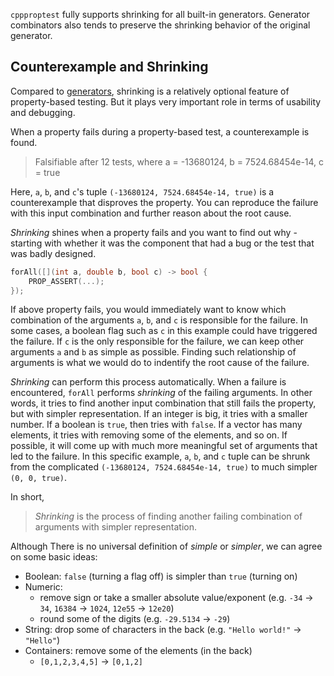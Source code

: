 `cppproptest` fully supports shrinking for all built-in generators. Generator combinators also tends to preserve the shrinking behavior of the original generator. 

## Counterexample and Shrinking

Compared to [generators](Generators.md), shrinking is a relatively optional feature of property-based testing. But it plays very important role in terms of usability and debugging. 

When a property fails during a property-based test, a counterexample is found.

> Falsifiable after 12 tests, where a = -13680124, b = 7524.68454e-14, c = true

Here, `a`, `b`, and `c`'s tuple `(-13680124, 7524.68454e-14, true)` is a counterexample that disproves the property. You can reproduce the failure with this input combination and further reason about the root cause. 

*Shrinking* shines when a property fails and you want to find out why - starting with whether it was the component that had a bug or the test that was badly designed. 

```cpp
forAll([](int a, double b, bool c) -> bool {
    PROP_ASSERT(...);
});
```

If above property fails, you would immediately want to know which combination of the arguments `a`, `b`, and `c` is responsible for the failure. In some cases, a boolean flag such as `c` in this example could have triggered the failure. If `c` is the only responsible for the failure, we can keep other arguments `a` and `b` as simple as possible. Finding such relationship of arguments is what we would do to indentify the root cause of the failure.

*Shrinking* can perform this process automatically. When a failure is encountered, `forAll` performs *shrinking* of the failing arguments. In other words, it tries to find another input combination that still fails the property, but with simpler representation.
If an integer is big, it tries with a smaller number. If a boolean is `true`, then tries with `false`. If a vector has many elements, it tries with removing some of the elements, and so on. If possible, it will come up with much more meaningful set of arguments that led to the failure. In this specific example, `a`, `b`, and `c` tuple can be shrunk from the complicated `(-13680124, 7524.68454e-14, true)` to much simpler `(0, 0, true)`.

In short,

> *Shrinking* is the process of finding another failing combination of arguments with simpler representation.

Although There is no universal definition of *simple* or *simpler*, we can agree on some basic ideas:

* Boolean: `false` (turning a flag off) is simpler than `true` (turning on)
* Numeric:
    * remove sign or take a smaller absolute value/exponent (e.g. `-34` -> `34`, `16384` -> `1024`, `12e55` -> `12e20`)
    * round some of the digits (e.g. `-29.5134` -> `-29`)
* String: drop some of characters in the back (e.g. `"Hello world!"` -> `"Hello"`)
* Containers: remove some of the elements (in the back) 
    * `[0,1,2,3,4,5]` -> `[0,1,2]`
    
